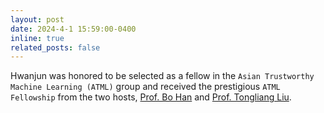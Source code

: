 ```yaml
---
layout: post
date: 2024-4-1 15:59:00-0400
inline: true
related_posts: false
---
```

Hwanjun was honored to be selected as a fellow in the `Asian Trustworthy Machine Learning (ATML)` group and received the prestigious `ATML Fellowship` from the two hosts, [Prof. Bo Han](https://bhanml.github.io/) and [Prof. Tongliang Liu](https://tongliang-liu.github.io/).
